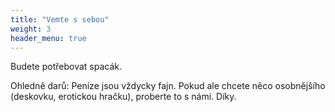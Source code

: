 ```yaml
---
title: "Vemte s sebou"
weight: 3
header_menu: true
---
```


Budete potřebovat spacák.

Ohledně darů: Peníze jsou vždycky fajn. Pokud ale chcete něco osobnějšího (deskovku, erotickou hračku), proberte to s námi. Díky.